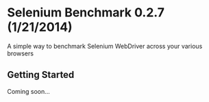 # Selenium Benchmark 0.2.7 (1/21/2014)
A simple way to benchmark Selenium WebDriver across your various browsers

## Getting Started

Coming soon...
